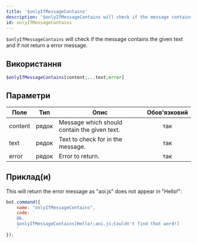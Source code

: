 ```yaml
---
title: '$onlyIfMessageContains'
description: '$onlyIfMessageContains will check if the message contains the given text and if not return a error message.'
id: onlyIfMessageContains
---
```


`$onlyIfMessageContains` will check if the message contains the given text and if not return a error message.

## Використання

```php
$onlyIfMessageContains[content;...text;error]
```

## Параметри

| Поле    | Тип   | Опис                                         | Обов'язковий |
| ------- | ----- | -------------------------------------------- |:------------:|
| content | рядок | Message which should contain the given text. |     так      |
| text    | рядок | Text to check for in the message.            |     так      |
| error   | рядок | Error to return.                             |     так      |

## Приклад(и)

This will return the error message as "aoi.js" does not appear in "Hello!":

```javascript
bot.command({
    name: "onlyIfMessageContains",
    code: `
    Ok.
    $onlyIfMessageContains[Hello!;aoi.js;Couldn't find that word!]
    `
});
```